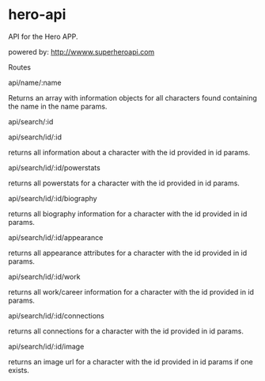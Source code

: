 # hero-api

API for the Hero APP.

powered by: http://wwww.superheroapi.com

Routes

api/name/:name

Returns an array with information objects for all characters found containing the name in the name params.

api/search/:id

api/search/id/:id

returns all information about a character with the id provided in id params.

api/search/id/:id/powerstats

returns all powerstats for a character with the id provided in id params.

api/search/id/:id/biography

returns all biography information for a character with the id provided in id params.

api/search/id/:id/appearance

returns all appearance attributes for a character with the id provided in id params.

api/search/id/:id/work

returns all work/career information for a character with the id provided in id params.

api/search/id/:id/connections

returns all connections for a character with the id provided in id params.

api/search/id/:id/image

returns an image url for a character with the id provided in id params if one exists.
